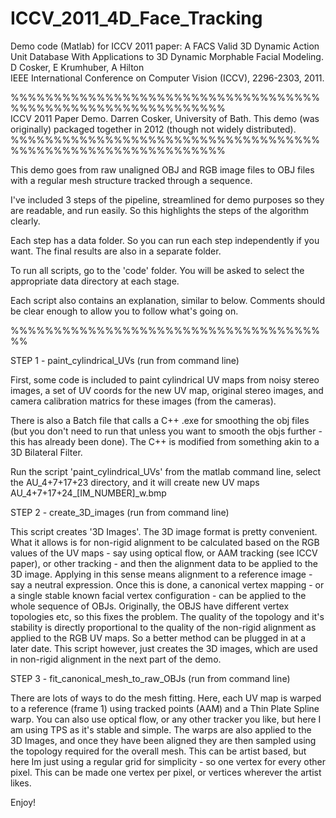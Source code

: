 # ICCV_2011_4D_Face_Tracking
Demo code (Matlab) for ICCV 2011 paper:
A FACS Valid 3D Dynamic Action Unit Database With Applications to 3D Dynamic Morphable Facial Modeling. D Cosker, E Krumhuber, A Hilton  
IEEE International Conference on Computer Vision (ICCV), 2296-2303, 2011.

%%%%%%%%%%%%%%%%%%%%%%%%%%%%%%%%%%%%%%%%%%%%%%%%%%%%%%%%%%%%%
<br>
ICCV 2011 Paper Demo. Darren Cosker, University of Bath. 
This demo (was originally) packaged together in 2012 (though not widely distributed).
%%%%%%%%%%%%%%%%%%%%%%%%%%%%%%%%%%%%%%%%%%%%%%%%%%%%%%%%%%%%%

This demo goes from raw unaligned OBJ and RGB image files to OBJ files with a regular mesh
structure tracked through a sequence.

I've included 3 steps of the pipeline, streamlined for demo purposes so they are readable, and run
easily. So this highlights the steps of the algorithm clearly.

Each step has a data folder. So you can run each step independently if you want. The final results
are also in a separate folder.

To run all scripts, go to the 'code' folder.
You will be asked to select the appropriate data directory at each stage.


Each script also contains an explanation, similar to below.
Comments should be clear enough to allow you to follow what's going on.

%%%%%%%%%%%%%%%%%%%%%%%%%%%%%%%%%%%%%%

STEP 1 - paint_cylindrical_UVs (run from command line)

First, some code is included to paint cylindrical UV maps from noisy stereo images, a set of UV coords for the new UV map, original stereo images, and camera calibration matrics for these images (from the cameras).

There is also a Batch file that calls a C++ .exe for smoothing the obj files (but you don't need to run that unless you want to smooth the objs further - this has already been done). The C++ is modified from something akin to a 3D Bilateral Filter.

Run the script 'paint_cylindrical_UVs' from the matlab command line, select the AU_4+7+17+23 directory, and it will create new UV maps AU_4+7+17+24_[IM_NUMBER]_w.bmp


STEP 2 - create_3D_images (run from command line)

This script creates '3D Images'. The 3D image format is pretty convenient. What it allows is for
non-rigid alignment to be calculated based on the RGB values of the UV
maps - say using optical flow, or AAM tracking (see ICCV paper), or other tracking - 
and then the alignment data to be applied to the 3D image. Applying in
this sense means alignment to a reference image - say a neutral
expression. Once this is done, a canonical vertex mapping - or a single
stable known facial vertex configuration - can be applied to the whole
sequence of OBJs. Originally, the OBJS have different vertex topologies
etc, so this fixes the problem. The quality of the topology and it's
stability is directly proportional to the quality of the non-rigid
alignment as applied to the RGB UV maps. So a better method can be
plugged in at a later date. This script however, just creates the 3D
images, which are used in non-rigid alignment in the next part of the
demo.


STEP 3 - fit_canonical_mesh_to_raw_OBJs (run from command line)
 

There are lots of ways to do the mesh fitting. Here, each UV map is
warped to a reference (frame 1) using tracked points (AAM) and a Thin
Plate Spline warp. You can also use optical flow, or any other tracker
you like, but here I am using TPS as it's stable and simple.
The warps are also applied to the 3D Images, and once they have been
aligned they are then sampled using the topology required for the overall
mesh. This can be artist based, but here Im just using a regular grid for
simplicity - so one vertex for every other pixel. This can be made one
vertex per pixel, or vertices wherever the artist likes.


Enjoy!


